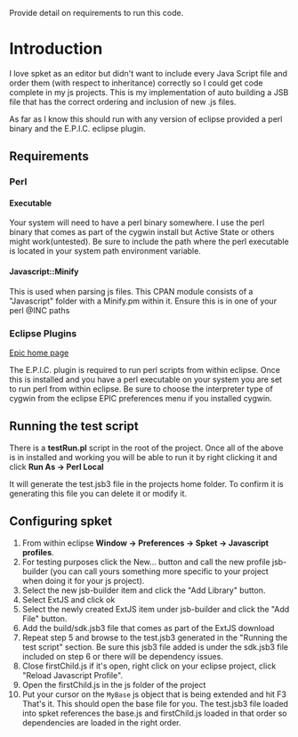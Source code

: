 Provide detail on requirements to run this code.

# Introduction #
I love spket as an editor but didn't want to include every Java Script file and order them (with respect to inheritance) correctly so I could get code complete in my js projects.  This is my implementation of auto building a JSB file that has the correct ordering and inclusion of new .js files.

As far as I know this should run with any version of eclipse provided a perl binary and the E.P.I.C. eclipse plugin.

## Requirements ##
### Perl ###
#### Executable ####
Your system will need to have a perl binary somewhere.  I use the perl binary that comes as part of the cygwin install but Active State or others might work(untested).  Be sure to include the path where the perl executable is located in your system path environment variable.

#### Javascript::Minify ####
This is used when parsing js files.  This CPAN module consists of a "Javascript" folder with a Minify.pm within it.  Ensure this is in one of your perl @INC paths

### Eclipse Plugins ###
[Epic home page](http://www.epic-ide.org/)

The E.P.I.C. plugin is required to run perl scripts from within eclipse.
Once this is installed and you have a perl executable on your system you are set to run perl from within eclipse.  Be sure to choose the interpreter type of cygwin from the eclipse EPIC preferences menu if you installed cygwin.


## Running the test script ##
There is a <b>testRun.pl</b> script in the root of the project.  Once all of the above is in installed and working you will be able to run it by right clicking it and click <b>Run As -> Perl Local</b>

It will generate the test.jsb3 file in the projects home folder.   To confirm it is generating this file you can delete it or modify it.

## Configuring spket ##

  1. From within eclipse <b>Window -> Preferences -> Spket -> Javascript profiles</b>.
  1. For testing purposes click the New... button and call the new profile jsb-builder (you can call yours something more specific to your project when doing it for your js project).
  1. Select the new jsb-builder item and click the "Add Library" button.
  1. Select ExtJS and click ok
  1. Select the newly created ExtJS item under jsb-builder and click the "Add File" button.
  1. Add the build/sdk.jsb3 file that comes as part of the ExtJS download
  1. Repeat step 5 and browse to the test.jsb3 generated in the "Running the test script" section.  Be sure this jsb3 file added is under the sdk.jsb3 file included on step 6 or there will be dependency issues.
  1. Close firstChild.js if it's open, right click on your eclipse project, click "Reload Javascript Profile".
  1. Open the firstChild.js in the js folder of the project
  1. Put your cursor on the `MyBase` js object that is being extended and hit F3
That's it.  This should open the base file for you.  The test.jsb3 file loaded into spket references the base.js and firstChild.js loaded in that order so dependencies are loaded in the right order.